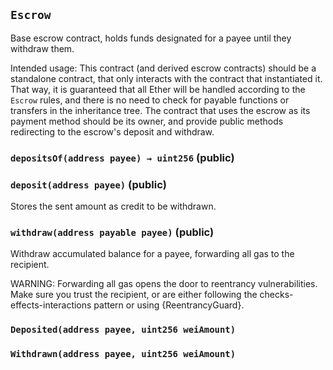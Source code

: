 ## `Escrow`



Base escrow contract, holds funds designated for a payee until they
withdraw them.

Intended usage: This contract (and derived escrow contracts) should be a
standalone contract, that only interacts with the contract that instantiated
it. That way, it is guaranteed that all Ether will be handled according to
the `Escrow` rules, and there is no need to check for payable functions or
transfers in the inheritance tree. The contract that uses the escrow as its
payment method should be its owner, and provide public methods redirecting
to the escrow's deposit and withdraw.


### `depositsOf(address payee) → uint256` (public)





### `deposit(address payee)` (public)



Stores the sent amount as credit to be withdrawn.


### `withdraw(address payable payee)` (public)



Withdraw accumulated balance for a payee, forwarding all gas to the
recipient.

WARNING: Forwarding all gas opens the door to reentrancy vulnerabilities.
Make sure you trust the recipient, or are either following the
checks-effects-interactions pattern or using {ReentrancyGuard}.




### `Deposited(address payee, uint256 weiAmount)`





### `Withdrawn(address payee, uint256 weiAmount)`







